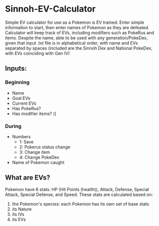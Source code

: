 # Sinnoh-EV-Calculator

Simple EV calculator for use as a Pokemon is EV trained.
Enter simple information to start, then enter names of Pokemon as they are defeated.
Calculator will keep track of EVs, including modifiers such as PokeRus and items.
Despite the name, able to be used with any generation/PokeDex, given that input .txt file is in alphabetical order, with name and EVs separated by spaces (included are the Sinnoh Dex and National PokeDex, with EVs coinciding with Gen IV)

## Inputs:
### Beginning
- Name
- Goal EVs
- Current EVs
- Has PokeRus?
- Has modifier items? ()
### During
- Numbers
    - 1: Save
    - 2: Pokerus status change
    - 3: Change item
    - 4: Change PokeDex
- Name of Pokemon caught

## What are EVs?
Pokemon have 6 stats: HP (Hit Points (health)), Attack, Defense, Special Attack, Special Defense, and Speed. These stats are calculated based on:
1. the Pokemon's species: each Pokemon has its own set of base stats
2. its Nature
3. its IVs
4. its EVs
